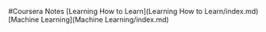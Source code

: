 #Coursera Notes
[Learning How to Learn](Learning How to Learn/index.md)
[Machine Learning](Machine Learning/index.md)
